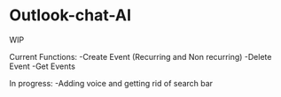 # Outlook-chat-AI

WIP

Current Functions:
-Create Event (Recurring and Non recurring)
-Delete Event
-Get Events


In progress:
-Adding voice and getting rid of search bar
